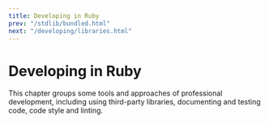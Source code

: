 ```yaml
---
title: Developing in Ruby
prev: "/stdlib/bundled.html"
next: "/developing/libraries.html"
---
```


# Developing in Ruby

This chapter groups some tools and approaches of professional
development, including using third-party libraries, documenting and
testing code, code style and linting.

